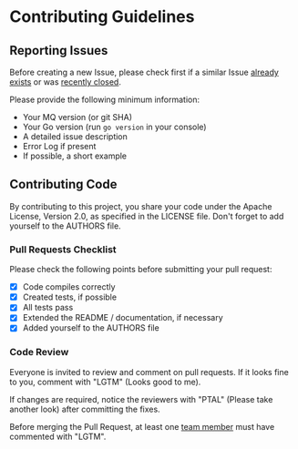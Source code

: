 # Contributing Guidelines

## Reporting Issues

Before creating a new Issue, please check first if a similar Issue [already exists](https://github.com/surgemq/message/issues?state=open) or was [recently closed](https://github.com/surgemq/message/issues?direction=desc&page=1&sort=updated&state=closed).

Please provide the following minimum information:
* Your MQ version (or git SHA)
* Your Go version (run `go version` in your console)
* A detailed issue description
* Error Log if present
* If possible, a short example


## Contributing Code

By contributing to this project, you share your code under the Apache License, Version 2.0, as specified in the LICENSE file.
Don't forget to add yourself to the AUTHORS file.

### Pull Requests Checklist

Please check the following points before submitting your pull request:
- [x] Code compiles correctly
- [x] Created tests, if possible
- [x] All tests pass
- [x] Extended the README / documentation, if necessary
- [x] Added yourself to the AUTHORS file

### Code Review

Everyone is invited to review and comment on pull requests.
If it looks fine to you, comment with "LGTM" (Looks good to me).

If changes are required, notice the reviewers with "PTAL" (Please take another look) after committing the fixes.

Before merging the Pull Request, at least one [team member](https://github.com/orgs/surgemq/people) must have commented with "LGTM".
